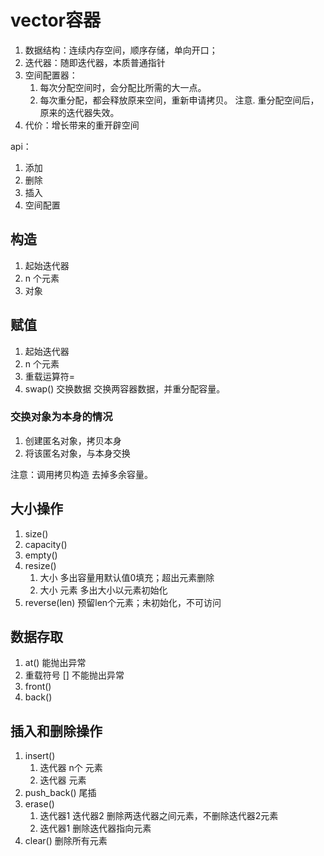 # vector容器
1. 数据结构：连续内存空间，顺序存储，单向开口；
2. 迭代器：随即迭代器，本质普通指针
3. 空间配置器：
    1. 每次分配空间时，会分配比所需的大一点。
    2. 每次重分配，都会释放原来空间，重新申请拷贝。
    注意. 重分配空间后，原来的迭代器失效。
4. 代价：增长带来的重开辟空间

api：
1. 添加
2. 删除
3. 插入
4. 空间配置

## 构造
1. 起始迭代器
2. n 个元素
3. 对象

## 赋值
1. 起始迭代器
2. n 个元素
3. 重载运算符=
4. swap() 交换数据
交换两容器数据，并重分配容量。

### 交换对象为本身的情况
1. 创建匿名对象，拷贝本身
2. 将该匿名对象，与本身交换


注意：调用拷贝构造 去掉多余容量。

## 大小操作
1. size() 
2. capacity()
3. empty()
4. resize()
    1. 大小 多出容量用默认值0填充；超出元素删除
    2. 大小 元素  多出大小以元素初始化
5. reverse(len)   预留len个元素；未初始化，不可访问

## 数据存取
1. at()     能抛出异常
2. 重载符号 []  不能抛出异常
3. front()
4. back()

## 插入和删除操作
1. insert()  
    1. 迭代器 n个 元素
    2. 迭代器 元素
2. push_back()  尾插
3. erase()  
    1. 迭代器1 迭代器2   删除两迭代器之间元素，不删除迭代器2元素
    2. 迭代器1 删除迭代器指向元素
4. clear()     删除所有元素